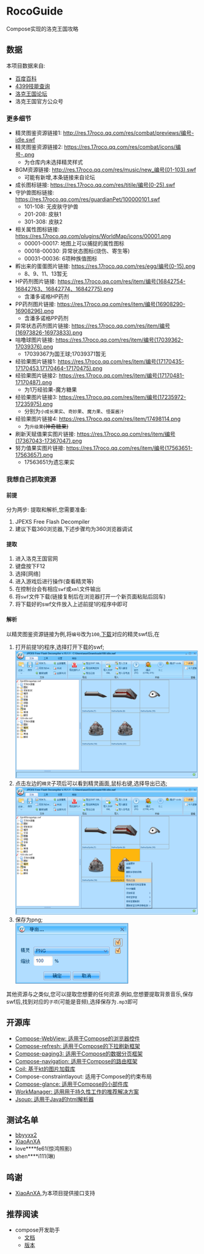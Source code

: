 # RocoGuide
Compose实现的洛克王国攻略

## 数据
本项目数据来自:
- [百度百科](https://baike.baidu.com/item/%E6%B4%9B%E5%85%8B%E7%8E%8B%E5%9B%BD%E5%AE%A0%E7%89%A9%E5%A4%A7%E5%85%A8/4962564)
- [4399技能查询](http://news.4399.com/luoke/jinengsearch/)
- [洛克王国论坛](https://17roco.gamebbs.qq.com/)
- 洛克王国官方公众号

### 更多细节
- 精灵图鉴资源链接1: http://res.17roco.qq.com/res/combat/previews/编号-idle.swf
- 精灵图鉴资源链接2: https://res.17roco.qq.com/res/combat/icons/编号-.png
   - 为仓库内未选择精灵样式
- BGM资源链接: http://res.17roco.qq.com/res/music/new_编号(01-103).swf
   - 可能有新增,本条链接来自论坛
- 成长图标链接: https://res.17roco.qq.com/res/titile/编号(0-25).swf
- 守护兽图标链接: https://res.17roco.qq.com/res/guardianPet/100000101.swf
   - 101-108: 无皮肤守护兽
   - 201-208: 皮肤1
   - 301-308: 皮肤2
- 相关属性图标链接: https://res.17roco.qq.com/plugins/WorldMap/icons/00001.png
   - 00001-00017: 地图上可以捕捉的属性图标
   - 00018-00030: 异常状态图标(烧伤、寄生等)
   - 00031-00036: 6项种族值图标
- 孵出来的蛋蛋图片链接: https://res.17roco.qq.com/res/egg/编号(0-15).png
   - 8、9、11、13暂无
- HP药剂图片链接: https://res.17roco.qq.com/res/item/编号(16842754-16842763、16842774、16842775).png
   - 含潘多诺格HP药剂
- PP药剂图片链接: https://res.17roco.qq.com/res/item/编号(16908290-16908296).png
   - 含潘多诺格PP药剂
- 异常状态药剂图片链接: https://res.17roco.qq.com/res/item/编号(16973826-16973833).png
- 咕噜球图片链接: https://res.17roco.qq.com/res/item/编号(17039362-17039376).png
   - 17039367为国王球;17039371暂无
- 经验果图片链接1: https://res.17roco.qq.com/res/item/编号(17170435-17170453,17170464-17170475).png
- 经验果图片链接2: https://res.17roco.qq.com/res/item/编号(17170481-17170487).png
   - 为1万经验果-魔方糖果
- 经验果图片链接3: https://res.17roco.qq.com/res/item/编号(17235972-17235975).png
   - 分别为`小成长果实`、`奇妙果`、`魔力果`、`怪蛋酱汁`
- 经验果图片链接4: https://res.17roco.qq.com/res/item/17498114.png
   - 为`升级果`~~(神奇糖果)~~
- 刷新天赋值果实图片链接: https://res.17roco.qq.com/res/item/编号(17367043-17367047).png
- 努力值果实图片链接: https://res.17roco.qq.com/res/item/编号(17563651-17563657).png
   - 17563651为遗忘果实


### 我想自己抓取资源
#### 前提
分为两步: 提取和解析,您需要准备:  
1. JPEXS Free Flash Decompiler
2. 建议下载360浏览器,下述步骤均为360浏览器调试
#### 提取
1. 进入洛克王国官网
2. 键盘按下F12
3. 选择[网络]
4. 进入游戏后进行操作(查看精灵等)
5. 在控制台会有相应`swf`或`xml`文件输出
6. 将`swf`文件下载(链接复制后在浏览器打开一个新页面粘贴后回车)
7. 将下载好的swf文件放入上述前提1的程序中即可
#### 解析
以精灵图鉴资源链接为例,将`编号`改为`100`,[下载](http://res.17roco.qq.com/res/combat/previews/100-idle.swf)对应的精灵swf后,在  
1. 打开前提1的程序,选择打开下载的swf;  
![1](https://github.com/taxeric/RocoGuide/blob/master/screenshot/analyze_1.png)
2. 点击左边的`精灵`子项后可以看到精灵画面,鼠标右键,选择导出已选;  
![2](https://github.com/taxeric/RocoGuide/blob/master/screenshot/analyze_2.png)
3. 保存为png;  
![3](https://github.com/taxeric/RocoGuide/blob/master/screenshot/analyze_3.png)

其他资源与之类似,您可以提取您想要的任何资源.例如,您想要提取背景音乐,保存swf后,找到对应的`子项`(可能是音频),选择保存为`.mp3`即可

## 开源库
- [Compose-WebView: 适用于Compose的浏览器控件](https://google.github.io/accompanist/webview/)
- [Compose-refresh: 适用于Compose的下拉刷新框架](https://google.github.io/accompanist/swiperefresh/)
- [Compose-paging3: 适用于Compose的数据分页框架](https://developer.android.google.cn/topic/libraries/architecture/paging/v3-overview)
- [Compose-navigation: 适用于Compose的路由框架](https://developer.android.google.cn/guide/navigation/navigation-getting-started)
- [Coil: 基于kt的图片加载库](https://github.com/coil-kt/coil/blob/main/README-zh.md)
- Compose-constraintlayout: 适用于Compose的约束布局
- [Compose-glance: 适用于Compose的小部件库](https://developer.android.com/reference/kotlin/androidx/glance/package-summary)
- [WorkManager: 适用用于持久性工作的推荐解决方案](https://developer.android.com/topic/libraries/architecture/workmanager)
- [Jsoup: 适用于Java的html解析器](https://jsoup.org/)

## 测试名单
- [bbyyxx2](https://github.com/bbyyxx2)
- [XiaoAnXA](https://github.com/XiaoAnXA)
- love****fe61(惊鸿照影)
- shen****i111(琳)

## 鸣谢
- [XiaoAnXA](https://github.com/XiaoAnXA),为本项目提供接口支持

## 推荐阅读
- compose开发助手
  - [文档](https://google.github.io/accompanist/)
  - [版本](https://search.maven.org/search?q=g:com.google.accompanist)

